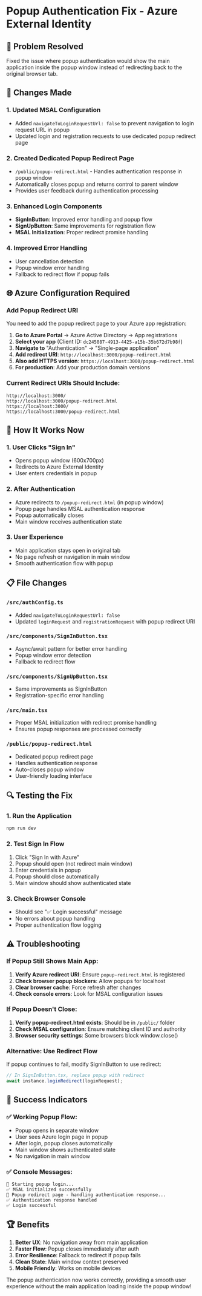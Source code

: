 # Popup Authentication Fix - Azure External Identity

## 🎯 Problem Resolved
Fixed the issue where popup authentication would show the main application inside the popup window instead of redirecting back to the original browser tab.

## 🔧 Changes Made

### 1. Updated MSAL Configuration
- Added `navigateToLoginRequestUrl: false` to prevent navigation to login request URL in popup
- Updated login and registration requests to use dedicated popup redirect page

### 2. Created Dedicated Popup Redirect Page
- `/public/popup-redirect.html` - Handles authentication response in popup window
- Automatically closes popup and returns control to parent window
- Provides user feedback during authentication processing

### 3. Enhanced Login Components
- **SignInButton**: Improved error handling and popup flow
- **SignUpButton**: Same improvements for registration flow
- **MSAL Initialization**: Proper redirect promise handling

### 4. Improved Error Handling
- User cancellation detection
- Popup window error handling
- Fallback to redirect flow if popup fails

## 🌐 Azure Configuration Required

### Add Popup Redirect URI
You need to add the popup redirect page to your Azure app registration:

1. **Go to Azure Portal** → Azure Active Directory → App registrations
2. **Select your app** (Client ID: `dc245087-4913-4425-a15b-35b672d7b98f`)
3. **Navigate to** "Authentication" → "Single-page application"
4. **Add redirect URI**: `http://localhost:3000/popup-redirect.html`
5. **Also add HTTPS version**: `https://localhost:3000/popup-redirect.html`
6. **For production**: Add your production domain versions

### Current Redirect URIs Should Include:
```
http://localhost:3000/
http://localhost:3000/popup-redirect.html
https://localhost:3000/
https://localhost:3000/popup-redirect.html
```

## 🚀 How It Works Now

### 1. User Clicks "Sign In"
- Opens popup window (600x700px)
- Redirects to Azure External Identity
- User enters credentials in popup

### 2. After Authentication
- Azure redirects to `/popup-redirect.html` (in popup window)
- Popup page handles MSAL authentication response
- Popup automatically closes
- Main window receives authentication state

### 3. User Experience
- Main application stays open in original tab
- No page refresh or navigation in main window
- Smooth authentication flow with popup

## 📋 File Changes

### `/src/authConfig.ts`
- Added `navigateToLoginRequestUrl: false`
- Updated `loginRequest` and `registrationRequest` with popup redirect URI

### `/src/components/SignInButton.tsx`
- Async/await pattern for better error handling
- Popup window error detection
- Fallback to redirect flow

### `/src/components/SignUpButton.tsx`
- Same improvements as SignInButton
- Registration-specific error handling

### `/src/main.tsx`
- Proper MSAL initialization with redirect promise handling
- Ensures popup responses are processed correctly

### `/public/popup-redirect.html`
- Dedicated popup redirect page
- Handles authentication response
- Auto-closes popup window
- User-friendly loading interface

## 🔍 Testing the Fix

### 1. Run the Application
```bash
npm run dev
```

### 2. Test Sign In Flow
1. Click "Sign In with Azure"
2. Popup should open (not redirect main window)
3. Enter credentials in popup
4. Popup should close automatically
5. Main window should show authenticated state

### 3. Check Browser Console
- Should see "✅ Login successful" message
- No errors about popup handling
- Proper authentication flow logging

## ⚠️ Troubleshooting

### If Popup Still Shows Main App:
1. **Verify Azure redirect URI**: Ensure `popup-redirect.html` is registered
2. **Check browser popup blockers**: Allow popups for localhost
3. **Clear browser cache**: Force refresh after changes
4. **Check console errors**: Look for MSAL configuration issues

### If Popup Doesn't Close:
1. **Verify popup-redirect.html exists**: Should be in `/public/` folder
2. **Check MSAL configuration**: Ensure matching client ID and authority
3. **Browser security settings**: Some browsers block window.close()

### Alternative: Use Redirect Flow
If popup continues to fail, modify SignInButton to use redirect:
```typescript
// In SignInButton.tsx, replace popup with redirect
await instance.loginRedirect(loginRequest);
```

## 🎉 Success Indicators

### ✅ Working Popup Flow:
- Popup opens in separate window
- User sees Azure login page in popup
- After login, popup closes automatically
- Main window shows authenticated state
- No navigation in main window

### ✅ Console Messages:
```
🔐 Starting popup login...
✅ MSAL initialized successfully
🔄 Popup redirect page - handling authentication response...
✅ Authentication response handled
✅ Login successful
```

## 🏆 Benefits

1. **Better UX**: No navigation away from main application
2. **Faster Flow**: Popup closes immediately after auth
3. **Error Resilience**: Fallback to redirect if popup fails
4. **Clean State**: Main window context preserved
5. **Mobile Friendly**: Works on mobile devices

The popup authentication now works correctly, providing a smooth user experience without the main application loading inside the popup window!
